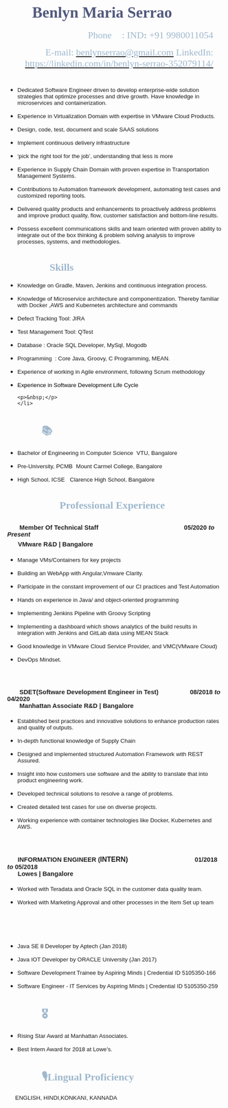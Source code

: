 <div class="WordSection1">
<p style="margin-left:9px">&nbsp;</p>

<h1><span style="font-size:28px"><span class="WordSection1"><strong><span style="font-family:&quot;Bookman Old Style&quot;,serif"><span style="color:#525a7c">&nbsp; &nbsp; &nbsp; &nbsp;</span></span></strong></span></span><span style="font-size:36px"><span class="WordSection1"><strong><span style="font-family:&quot;Bookman Old Style&quot;,serif"><span style="color:#525a7c"> Benlyn Maria Serrao</span></span></strong></span></span></h1>

<p style="margin-right:24px; text-align:right"><span style="font-size:22px"><span style="font-family:&quot;Bookman Old Style&quot;,serif"><span style="color:#9fb8cd"><span class="WordSection1"><span style="margin-right:24px; text-align:right">Phone</span></span>: IND<strong>: </strong>+91 9980011054</span></span></span></p>

<p style="margin-right:24px; text-align:right"><span style="font-size:22px"><span style="font-family:&quot;Bookman Old Style&quot;,serif"><span style="color:#9fb8cd">E-mail: </span></span><a href="mailto:benlynserrao@gmail.com"><span style="font-family:&quot;Bookman Old Style&quot;,serif"><span style="color:#9fb8cd">benlynserrao@gmail.com</span></span></a><span style="font-family:&quot;Bookman Old Style&quot;,serif"><span style="color:#9fb8cd"> LinkedIn: </span></span><a href="https://linkedin.com/in/benlyn-serrao-352079114/"><span style="font-family:&quot;Bookman Old Style&quot;,serif"><span style="color:#9fb8cd">https://linkedin.com/in/benlyn-serrao-352079114/</span></span></a></span></p>

<div style="page-break-after:always"><span style="display:none">&nbsp;</span></div>

<h1 style="margin-left:80px"><span class="WordSection1"><span style="font-size:24px"><strong><span style="font-family:&quot;Bookman Old Style&quot;,serif"><span style="color:#9fb8cd"👧🏻Profile Summary</span></span></strong></span></span></h1>

<ul>
	<li>
	<p><span style="font-size:11pt"><span style="font-family:&quot;Gill Sans MT&quot;,sans-serif"><span style="font-size:10.0pt">Dedicated Software Engineer driven to develop enterprise-wide solution strategies that optimize processes and drive growth. Have knowledge in microservices and containerization.</span></span></span></p>
	</li>
	<li>
	<p><span style="font-size:11pt"><span style="font-family:&quot;Gill Sans MT&quot;,sans-serif"><span style="font-size:10.0pt">Experience in Virtualization Domain with expertise in VMware Cloud Products.</span></span></span></p>
	</li>
	<li>
	<p><span style="font-size:11pt"><span style="font-family:&quot;Gill Sans MT&quot;,sans-serif"><span style="font-size:10.0pt">Design, code, test, document and scale SAAS solutions</span></span></span></p>
	</li>
	<li>
	<p><span style="font-size:11pt"><span style="font-family:&quot;Gill Sans MT&quot;,sans-serif"><span style="font-size:10.0pt">Implement continuous delivery infrastructure</span></span></span></p>
	</li>
	<li>
	<p><span style="font-size:11pt"><span style="font-family:&quot;Gill Sans MT&quot;,sans-serif"><span style="font-size:10.0pt">&lsquo;pick the right tool for the job&rsquo;, understanding that less is more</span></span></span></p>
	</li>
	<li>
	<p><span style="font-size:11pt"><span style="font-family:&quot;Gill Sans MT&quot;,sans-serif"><span style="font-size:10.0pt">Experience in Supply Chain Domain with proven expertise in Transportation Management Systems.</span></span></span></p>
	</li>
	<li>
	<p><span style="font-size:11pt"><span style="font-family:&quot;Gill Sans MT&quot;,sans-serif"><span style="font-size:10.0pt">Contributions to Automation framework development, automating test cases and customized reporting tools.</span></span></span></p>
	</li>
	<li>
	<p><span style="font-size:11pt"><span style="font-family:&quot;Gill Sans MT&quot;,sans-serif"><span style="font-size:10.0pt">Delivered quality products and enhancements to proactively address problems and improve product quality, flow, customer satisfaction and bottom-line results.</span></span></span></p>
	</li>
	<li>
	<p><span style="font-size:11pt"><span style="font-family:&quot;Gill Sans MT&quot;,sans-serif"><span style="font-size:10.0pt">Possess excellent communications skills and team oriented with proven ability to integrate out of the box thinking &amp; problem solving analysis to improve processes, systems, and methodologies.</span></span></span></p>
	</li>
</ul>

<h1 style="margin-left:80px"><span class="WordSection1"><span style="font-size:24px"><strong><span style="font-family:&quot;Bookman Old Style&quot;,serif"><span style="color:#9fb8cd">🎯Skills</span></span></strong></span></span></h1>

<ul>
	<li>
	<p><span style="font-size:11pt"><span style="font-family:&quot;Gill Sans MT&quot;,sans-serif"><span style="font-size:10.0pt">Knowledge on Gradle, Maven, Jenkins and continuous integration process.</span></span></span></p>
	</li>
	<li>
	<p><span style="font-size:11pt"><span style="font-family:&quot;Gill Sans MT&quot;,sans-serif"><span style="font-size:10.0pt">Knowledge of Microservice architecture and componentization. Thereby familiar with Docker ,AWS and Kubernetes architecture and commands</span></span></span></p>
	</li>
	<li>
	<p><span style="font-size:11pt"><span style="font-family:&quot;Gill Sans MT&quot;,sans-serif"><span style="font-size:10.0pt">Defect Tracking Tool: JIRA</span></span></span></p>
	</li>
	<li>
	<p><span style="font-size:11pt"><span style="font-family:&quot;Gill Sans MT&quot;,sans-serif"><span style="font-size:10.0pt">Test Management Tool: QTest</span></span></span></p>
	</li>
	<li>
	<p><span style="font-size:11pt"><span style="font-family:&quot;Gill Sans MT&quot;,sans-serif"><span style="font-size:10.0pt">Database : Oracle SQL Developer, MySql, Mogodb</span></span></span></p>
	</li>
	<li>
	<p><span style="font-size:11pt"><span style="font-family:&quot;Gill Sans MT&quot;,sans-serif"><span style="font-size:10.0pt">Programming&nbsp; : Core Java, Groovy, C Programming, MEAN.</span></span></span></p>
	</li>
	<li>
	<p><span style="font-size:11pt"><span style="font-family:&quot;Gill Sans MT&quot;,sans-serif"><span style="font-size:10.0pt">Experience of working in Agile environment, following Scrum methodology</span></span></span></p>
	</li>
	<li><span style="font-size:11pt"><span style="font-family:&quot;Gill Sans MT&quot;,sans-serif"><span style="font-size:10.0pt"><span style="color:black">Experience in Software Development Life Cycle</span></span></span></span>
	<div style="page-break-after:always"><span style="display:none">&nbsp;</span></div>

	<p>&nbsp;</p>
	</li>
</ul>

<h1 style="margin-left:80px"><span style="font-size:24px"><strong><span style="font-family:&quot;Bookman Old Style&quot;,serif"><span style="color:#9fb8cd"> 📚</span></span></strong></span></h1>

<ul>
	<li>
	<p><span style="font-size:11pt"><span style="font-family:&quot;Gill Sans MT&quot;,sans-serif"><span style="font-size:10.0pt">Bachelor of&nbsp;Engineering in Computer Science</span></span></span>&nbsp;&nbsp;<span style="font-size:10pt"><span style="font-family:&quot;Gill Sans MT&quot;,sans-serif">VTU, Bangalore</span></span></p>
	</li>
	<li>
	<p><span style="font-size:10pt"><span style="font-family:&quot;Gill Sans MT&quot;,sans-serif">Pre-University, PCMB</span></span>&nbsp;&nbsp;<span style="font-size:10pt"><span style="font-family:&quot;Gill Sans MT&quot;,sans-serif">Mount Carmel College, Bangalore</span></span></p>
	</li>
	<li>
	<p><span style="font-size:10pt"><span style="font-family:&quot;Gill Sans MT&quot;,sans-serif">High School, ICSE</span></span>&nbsp; &nbsp;<span style="font-size:10pt"><span style="font-family:&quot;Gill Sans MT&quot;,sans-serif">Clarence High School, Bangalore</span></span></p>
	</li>
</ul>
</div>

<div style="page-break-after:always"><span style="display:none">&nbsp;</span></div>

<h1><span style="font-size:24px"><strong><span style="font-family:&quot;Bookman Old Style&quot;,serif"><span style="color:#9fb8cd">&nbsp; &nbsp; &nbsp; &nbsp; &nbsp; &nbsp;👩🏻‍💻Professional Experience</span></span></strong></span></h1>

<h2><strong style="font-family:&quot;Gill Sans MT&quot;,sans-serif; font-size:11pt"><span style="font-family:&quot;Arial&quot;,sans-serif"><span style="color:#221f1f">&nbsp; &nbsp; &nbsp; &nbsp;Member Of Technical Staff&nbsp; &nbsp; &nbsp; &nbsp; &nbsp; &nbsp; &nbsp; &nbsp; &nbsp; &nbsp; &nbsp; &nbsp; &nbsp; &nbsp; &nbsp; &nbsp; &nbsp; &nbsp; &nbsp; &nbsp; &nbsp; &nbsp; &nbsp; &nbsp; &nbsp;</span></span></strong><span style="font-family:Arial,sans-serif; font-size:11pt"><span style="color:#221f1f">05/2020 <em>to Present</em></span></span><br />
&nbsp; &nbsp; &nbsp;<span style="font-size:11pt"><span style="font-family:Arial,sans-serif"><span style="color:#221f1f"><strong>VMware R&amp;D | Bangalore</strong></span></span></span></h2>

<ul>
	<li>
	<p><span style="font-size:11pt"><span style="font-family:&quot;Gill Sans MT&quot;,sans-serif"><span style="font-size:10.0pt">Manage VMs/Containers for key projects</span></span></span></p>
	</li>
	<li>
	<p><span style="font-family:Gill Sans MT, sans-serif"><span style="font-size:13.3333px">Building an WebApp with Angular,Vmware Clarity.</span></span></p>
	</li>
	<li>
	<p><span style="font-size:11pt"><span style="font-family:&quot;Gill Sans MT&quot;,sans-serif"><span style="font-size:10.0pt">Participate in the constant improvement of our CI practices and Test Automation</span></span></span></p>
	</li>
	<li>
	<p><span style="font-size:11pt"><span style="font-family:&quot;Gill Sans MT&quot;,sans-serif"><span style="font-size:10.0pt">Hands on experience in Java/ and object-oriented programming</span></span></span></p>
	</li>
	<li>
	<p><span style="font-size:11pt"><span style="font-family:&quot;Gill Sans MT&quot;,sans-serif"><span style="font-size:10.0pt">Implementing Jenkins Pipeline with Groovy Scripting </span></span></span></p>
	</li>
	<li>
	<p><span style="font-size:11pt"><span style="font-family:&quot;Gill Sans MT&quot;,sans-serif"><span style="font-size:10.0pt">Implementing a dashboard which shows analytics of the build results in integration with Jenkins and GitLab data using MEAN Stack</span></span></span></p>
	</li>
	<li>
	<p><span style="font-size:11pt"><span style="font-family:&quot;Gill Sans MT&quot;,sans-serif"><span style="font-size:10.0pt">Good knowledge in VMware Cloud Service Provider, and VMC(VMware Cloud)</span></span></span></p>
	</li>
	<li>
	<p><span style="font-size:11pt"><span style="font-family:&quot;Gill Sans MT&quot;,sans-serif"><span style="font-size:10.0pt">DevOps Mindset.</span></span></span></p>
	</li>
</ul>

<p>&nbsp;</p>

<h2><span style="font-size:11pt"><span style="font-family:&quot;Gill Sans MT&quot;,sans-serif"><strong><span style="font-family:&quot;Arial&quot;,sans-serif"><span style="color:#221f1f">&nbsp; &nbsp; &nbsp; &nbsp;SDET(Software Development Engineer in Test)&nbsp;&nbsp;&nbsp;&nbsp;&nbsp;&nbsp;&nbsp;&nbsp;&nbsp;&nbsp;&nbsp;&nbsp;&nbsp;&nbsp;&nbsp;&nbsp;&nbsp; </span></span></strong><span style="font-family:&quot;Arial&quot;,sans-serif"><span style="color:#221f1f">08/2018 <em>to </em>04/2020<br />
&nbsp; &nbsp; &nbsp; &nbsp;</span></span></span></span><strong><span style="font-size:11pt"><span style="font-family:Arial,sans-serif"><span style="color:#221f1f">Manhattan Associate R&amp;D | Bangalore</span></span></span></strong></h2>

<ul>
	<li>
	<p><span style="font-size:11pt"><span style="font-family:&quot;Gill Sans MT&quot;,sans-serif"><span style="font-size:10.0pt">Established best practices and innovative solutions to enhance production rates and quality of outputs.</span></span></span></p>
	</li>
	<li>
	<p><span style="font-size:11pt"><span style="font-family:&quot;Gill Sans MT&quot;,sans-serif"><span style="font-size:10.0pt">In-depth functional knowledge of Supply Chain</span></span></span></p>
	</li>
	<li>
	<p><span style="font-size:11pt"><span style="font-family:&quot;Gill Sans MT&quot;,sans-serif"><span style="font-size:10.0pt">Designed and implemented structured Automation Framework with REST Assured.</span></span></span></p>
	</li>
	<li>
	<p><span style="font-size:11pt"><span style="font-family:&quot;Gill Sans MT&quot;,sans-serif"><span style="font-size:10.0pt">Insight into how customers use software and the ability to translate that into product engineering work.</span></span></span></p>
	</li>
	<li>
	<p><span style="font-size:11pt"><span style="font-family:&quot;Gill Sans MT&quot;,sans-serif"><span style="font-size:10.0pt">Developed technical solutions to resolve a range of problems.</span></span></span></p>
	</li>
	<li>
	<p><span style="font-size:11pt"><span style="font-family:&quot;Gill Sans MT&quot;,sans-serif"><span style="font-size:10.0pt">Created detailed test cases for use on diverse projects.</span></span></span></p>
	</li>
	<li>
	<p><span style="font-size:11pt"><span style="font-family:&quot;Gill Sans MT&quot;,sans-serif"><span style="font-size:10.0pt">Working experience with container technologies like Docker, Kubernetes and AWS.</span></span></span></p>
	</li>
</ul>

<p>&nbsp;</p>

<h2><span style="font-size:11pt"><span style="font-family:&quot;Gill Sans MT&quot;,sans-serif"><strong><span style="font-family:&quot;Arial&quot;,sans-serif"><span style="color:#221f1f">&nbsp; &nbsp; &nbsp; INFORMATION ENGINEER </span></span></strong><span style="font-family:&quot;Arial&quot;,sans-serif"><span style="color:#221f1f">(</span></span><span style="font-size:12.0pt"><span style="font-family:&quot;Arial&quot;,sans-serif">INTERN)&nbsp;&nbsp;&nbsp;&nbsp;&nbsp;&nbsp;&nbsp;&nbsp;&nbsp;&nbsp;&nbsp;&nbsp;&nbsp;&nbsp;&nbsp;&nbsp;&nbsp;&nbsp;&nbsp;&nbsp;&nbsp;&nbsp;&nbsp;&nbsp;&nbsp;&nbsp;&nbsp;&nbsp;&nbsp;&nbsp;&nbsp;&nbsp;&nbsp;&nbsp; </span></span><span style="font-family:&quot;Arial&quot;,sans-serif"><span style="color:#221f1f">01/2018 <em>to </em>05/2018</span></span></span><br />
<strong><span style="font-family:Arial,sans-serif"><span style="color:#221f1f">&nbsp; &nbsp; &nbsp; Lowes | Bangalore</span></span></strong></span></h2>

<ul>
	<li>
	<p><span style="font-size:11pt"><span style="font-family:&quot;Gill Sans MT&quot;,sans-serif"><span style="font-size:10.0pt">Worked with Teradata and Oracle SQL in the customer data quality team.</span></span></span></p>
	</li>
	<li>
	<p><span style="font-size:11pt"><span style="font-family:&quot;Gill Sans MT&quot;,sans-serif"><span style="font-size:10.0pt">Worked with Marketing Approval and other processes in the Item Set up team</span></span></span></p>
	</li>
</ul>

<div style="page-break-after:always"><span style="display:none">&nbsp;</span></div>

<h1 style="margin-left:80px"><span style="font-size:24px"><strong><span style="font-family:&quot;Bookman Old Style&quot;,serif"><span style="color:#9fb8cd"> 📝</span></span></strong></span></h1>

<ul>
	<li>
	<p><span style="font-size:11pt"><span style="font-family:&quot;Gill Sans MT&quot;,sans-serif"><span style="font-size:10.0pt">Java SE 8 Developer by Aptech (Jan 2018)</span></span></span></p>
	</li>
	<li>
	<p><span style="font-size:11pt"><span style="font-family:&quot;Gill Sans MT&quot;,sans-serif"><span style="font-size:10.0pt">Java IOT Developer by ORACLE University (Jan 2017)</span></span></span></p>
	</li>
	<li>
	<p><span style="font-size:11pt"><span style="font-family:&quot;Gill Sans MT&quot;,sans-serif"><span style="font-size:10.0pt">Software Development Trainee by Aspiring Minds | Credential ID 5105350-166</span></span></span></p>
	</li>
	<li>
	<p><span style="font-size:11pt"><span style="font-family:&quot;Gill Sans MT&quot;,sans-serif"><span style="font-size:10.0pt">Software Engineer - IT Services by Aspiring Minds | Credential ID 5105350-259</span></span></span></p>
	</li>
</ul>

<div style="page-break-after:always"><span style="display:none">&nbsp;</span></div>

<h1 style="margin-left:80px"><span style="font-size:24px"><strong><span style="font-family:&quot;Bookman Old Style&quot;,serif"><span style="color:#9fb8cd"> 🎖</span></span></strong></span></h1>

<ul>
	<li>
	<p><span style="font-size:11pt"><span style="font-family:&quot;Gill Sans MT&quot;,sans-serif"><span style="font-size:10.0pt">Rising Star Award at Manhattan Associates.</span></span></span></p>
	</li>
	<li>
	<p><span style="font-size:11pt"><span style="font-family:&quot;Gill Sans MT&quot;,sans-serif"><span style="font-size:10.0pt">Best Intern Award for 2018 at Lowe&rsquo;s.</span></span></span></p>
	</li>
</ul>

<div style="page-break-after:always"><span style="display:none">&nbsp;</span></div>

<h1 style="margin-left:80px"><span style="font-size:24px"><strong><span style="font-family:&quot;Bookman Old Style&quot;,serif"><span style="color:#9fb8cd">🎙Lingual Proficiency</span></span></strong></span></h1>

<p><span style="font-size:10pt"><span style="font-family:&quot;Gill Sans MT&quot;,sans-serif">&nbsp; &nbsp; &nbsp;ENGLISH, HINDI,KONKANI, KANNADA</span></span></p>
